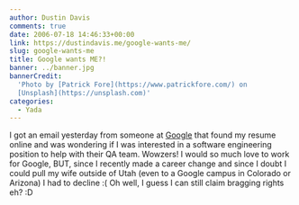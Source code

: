 ```yaml
---
author: Dustin Davis
comments: true
date: 2006-07-18 14:46:33+00:00
link: https://dustindavis.me/google-wants-me/
slug: google-wants-me
title: Google wants ME?!
banner: ../banner.jpg
bannerCredit:
  'Photo by [Patrick Fore](https://www.patrickfore.com/) on
  [Unsplash](https://unsplash.com)'
categories:
  - Yada
---
```


I got an email yesterday from someone at [Google](http://www.google.com/jobs)
that found my resume online and was wondering if I was interested in a software
engineering position to help with their QA team. Wowzers! I would so much love
to work for Google, BUT, since I recently made a career change and since I doubt
I could pull my wife outside of Utah (even to a Google campus in Colorado or
Arizona) I had to decline :( Oh well, I guess I can still claim bragging rights
eh? :D
